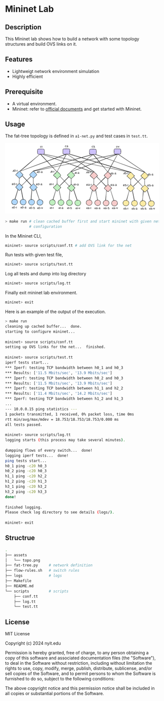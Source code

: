# Mininet Lab

## Description

This Mininet lab shows how to build a network with some topology structures and
build OVS links on it.

## Features

- Lightweigt network environment simulation
- Highly efficient

## Prerequisite

- A virtual environment.
- Mininet: refer to [official documents](https://mininet.org/download/) and get started with Mininet.

## Usage

The fat-tree topology is defined in `a1-net.py` and test cases in `test.tt`.

![Topology](./assets/topo.png)

```bash
> make run # clean cached buffer first and start mininet with given net
           # configuration
```

In the Mininet CLI,

```bash
mininet> source scripts/conf.tt # add OVS link for the net 
```

Run tests with given test file,

```bash
mininet> source scripts/test.tt
```

Log all tests and dump into log directory

```bash
mininet> source scripts/log.tt
```

Finally exit mininet lab environment.

```bash
mininet> exit
```

Here is an example of the output of the execution.

```bash
> make run
cleaning up cached buffer...  done.
starting to configure mininet...

mininet> source scripts/conf.tt
setting up OVS links for the net...  finished.

mininet> source scripts/test.tt
iperf tests start...
*** Iperf: testing TCP bandwidth between h0_1 and h0_3
*** Results: ['11.5 Mbits/sec', '13.9 Mbits/sec']
*** Iperf: testing TCP bandwidth between h0_2 and h0_3
*** Results: ['11.5 Mbits/sec', '13.9 Mbits/sec']
*** Iperf: testing TCP bandwidth between h1_1 and h2_2
*** Results: ['11.4 Mbits/sec', '14.2 Mbits/sec']
*** Iperf: testing TCP bandwidth between h1_2 and h1_3
...
--- 10.0.0.15 ping statistics ---
1 packets transmitted, 1 received, 0% packet loss, time 0ms
rtt min/avg/max/mdev = 18.753/18.753/18.753/0.000 ms
all tests passed.

mininet> source scripts/log.tt
logging starts (this process may take several minutes).

dumpping flows of every switch...  done!
logging iperf tests...  done!
ping tests start...
h0_1 ping -c20 h0_3
h0_2 ping -c20 h0_3
h1_1 ping -c20 h2_2
h1_2 ping -c20 h1_3
h3_1 ping -c20 h3_2
h3_2 ping -c20 h3_3
done!

finished logging.
Please check log directory to see details (logs/).

mininet> exit
```

## Structrue

```bash
.
├── assets
│   └── topo.png
├── fat-tree.py     # network definition
├── flow-rules.sh   # switch rules
├── logs            # logs
├── Makefile
├── README.md
└── scripts         # scripts
    ├── conf.tt
    ├── log.tt
    └── test.tt
```

## License

MIT License

Copyright (c) 2024 nyit.edu

Permission is hereby granted, free of charge, to any person obtaining a copy of this software and associated documentation files (the "Software"), to deal in the Software without restriction, including without limitation the rights to use, copy, modify, merge, publish, distribute, sublicense, and/or sell copies of the Software, and to permit persons to whom the Software is furnished to do so, subject to the following conditions:

The above copyright notice and this permission notice shall be included in all copies or substantial portions of the Software.
